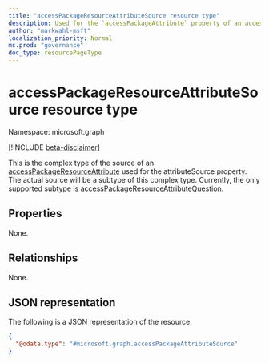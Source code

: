 ```yaml
---
title: "accessPackageResourceAttributeSource resource type"
description: Used for the `accessPackageAttribute` property of an access package resource.
author: "markwahl-msft"
localization_priority: Normal
ms.prod: "governance"
doc_type: resourcePageType
---
```


# accessPackageResourceAttributeSource resource type

Namespace: microsoft.graph

[!INCLUDE [beta-disclaimer](../../includes/beta-disclaimer.md)]

This is the complex type of the source of an [accessPackageResourceAttribute](../resources/accesspackageresourceattribute.md) used for the attributeSource property. The actual source will be a subtype of this complex type. Currently, the only supported subtype is [accessPackageResourceAttributeQuestion](../resources/accesspackageresourceattributequestion.md). 

## Properties
None.

## Relationships
None.

## JSON representation
The following is a JSON representation of the resource.
<!-- {
  "blockType": "resource",
  "@odata.type": "microsoft.graph.accessPackageAttributeSource"
}
-->
``` json
{
  "@odata.type": "#microsoft.graph.accessPackageAttributeSource"
}
```